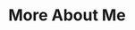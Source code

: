 ---
widget: portfolio
headless: true  # This file represents a page section.
weight: 10

# ... Put Your Section Options Here (title etc.) ...
title: More About Me

content:
  # Page type to display. E.g. project.
  page_type: post

  # Default filter index (e.g. 0 corresponds to the first `filter_button` instance below)
  filter_default: 0

  # Filter toolbar (optional).
  # Add or remove as many filters (`filter_button` instances) as you like.
  # To show all items, set `tag` to "*".
  # To filter by a specific tag, set `tag` to an existing tag name.
  # To remove toolbar, delete/comment all instances of `filter_button` below.
  filter_button:
    - tag: "me"
design:
  # Choose how many columns the section has. Valid values: 1 or 2.
  columns: '2'
  # Toggle between the various page layout types.
  #   1 = List
  #   2 = Compact  
  #   3 = Card
  #   5 = Showcase
  view: 2
  # For Showcase view, flip alternate rows?
  flip_alt_rows: false
---
